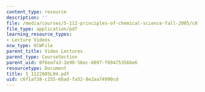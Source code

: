 ```yaml
---
content_type: resource
description: ''
file: /media/courses/5-112-principles-of-chemical-science-fall-2005/c6f1af38c15566adfa528e2aa74990cd_5_1122005L04.pdf
file_type: application/pdf
learning_resource_types:
- Lecture Videos
ocw_type: OCWFile
parent_title: Video Lectures
parent_type: CourseSection
parent_uid: 0f6eafa3-3e90-56ec-6097-f69475356be6
resourcetype: Document
title: 5_1122005L04.pdf
uid: c6f1af38-c155-66ad-fa52-8e2aa74990cd
---
```

